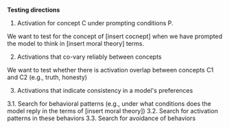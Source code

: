 __Testing directions__

1. Activation for concept C under prompting conditions P.

We want to test for the concept of [insert cocnept] when we have prompted the model to think in [insert moral theory] terms.

2. Activations that co-vary reliably between concepts

We want to test whether there is activation overlap between concepts C1 and C2 (e.g., truth, honesty)

3. Activations that indicate consistency in a model's preferences

3.1. Search for behavioral patterns (e.g., under what conditions does the model reply in the terms of [insert moral theory])
3.2. Search for activation patterns in these behaviors
3.3. Search for avoidance of behaviors